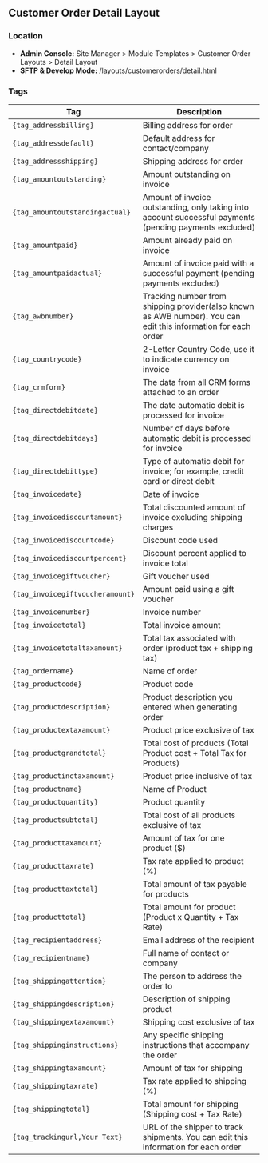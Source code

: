 ## Customer Order Detail Layout

### Location
* **Admin Console:** Site Manager > Module Templates > Customer Order Layouts > Detail Layout
* **SFTP & Develop Mode:** /layouts/customerorders/detail.html

### Tags

Tag | Description
-------------- | -------------
`{tag_addressbilling}` | Billing address for order
`{tag_addressdefault}` | Default address for contact/company
`{tag_addressshipping}` | Shipping address for order
`{tag_amountoutstanding}` | Amount outstanding on invoice
`{tag_amountoutstandingactual}` | Amount of invoice outstanding, only taking into account successful payments (pending payments excluded)
`{tag_amountpaid}` | Amount already paid on invoice
`{tag_amountpaidactual}` | Amount of invoice paid with a successful payment (pending payments excluded)
`{tag_awbnumber}` | Tracking number from shipping provider(also known as AWB number). You can edit this information for each order
`{tag_countrycode}` | 2-Letter Country Code, use it to indicate currency on invoice
`{tag_crmform}` | The data from all CRM forms attached to an order
`{tag_directdebitdate}` | The date automatic debit is processed for invoice
`{tag_directdebitdays}` | Number of days before automatic debit is processed for invoice
`{tag_directdebittype}` | Type of automatic debit for invoice; for example, credit card or direct debit
`{tag_invoicedate}` | Date of invoice
`{tag_invoicediscountamount}` | Total discounted amount of invoice excluding shipping charges
`{tag_invoicediscountcode}` | Discount code used
`{tag_invoicediscountpercent}` | Discount percent applied to invoice total
`{tag_invoicegiftvoucher}` | Gift voucher used
`{tag_invoicegiftvoucheramount}` | Amount paid using a gift voucher
`{tag_invoicenumber}` | Invoice number
`{tag_invoicetotal}` | Total invoice amount
`{tag_invoicetotaltaxamount}` | Total tax associated with order (product tax + shipping tax)
`{tag_ordername}` | Name of order
`{tag_productcode}` | Product code
`{tag_productdescription}` | Product description you entered when generating order
`{tag_productextaxamount}` | Product price exclusive of tax
`{tag_productgrandtotal}` | Total cost of products (Total Product cost + Total Tax for Products)
`{tag_productinctaxamount}` | Product price inclusive of tax
`{tag_productname}` | Name of Product
`{tag_productquantity}` | Product quantity
`{tag_productsubtotal}` | Total cost of all products exclusive of tax
`{tag_producttaxamount}` | Amount of tax for one product ($)
`{tag_producttaxrate}` | Tax rate applied to product (%)
`{tag_producttaxtotal}` | Total amount of tax payable for products
`{tag_producttotal}` | Total amount for product (Product x Quantity + Tax Rate)
`{tag_recipientaddress}` | Email address of the recipient
`{tag_recipientname}` | Full name of contact or company
`{tag_shippingattention}` | The person to address the order to
`{tag_shippingdescription}` | Description of shipping product
`{tag_shippingextaxamount}` | Shipping cost exclusive of tax
`{tag_shippinginstructions}` | Any specific shipping instructions that accompany the order
`{tag_shippingtaxamount}` | Amount of tax for shipping
`{tag_shippingtaxrate}` | Tax rate applied to shipping (%)
`{tag_shippingtotal}` | Total amount for shipping (Shipping cost + Tax Rate)
`{tag_trackingurl,Your Text}` | URL of the shipper to track shipments. You can edit this information for each order
